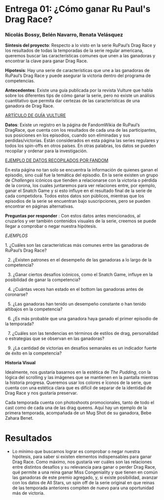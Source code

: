 # Entrega 01: ¿Cómo ganar Ru Paul's Drag Race?
### Nicolás Bossy, Belén Navarro, Renata Velásquez

**Síntesis del proyecto**: Respecto a lo visto en la serie RuPaul’s Drag Race y los resultados de todas la temporadas de la serie regular americana, queremos buscar las características comunes que unen a las ganadoras y encontrar la clave para ganar Drag Race.

**Hipotesis**: Hay una serie de características que une a las ganadoras de RuPaul’s Drag Race y puede asegurar la victoria dentro del programa de competencias. 

**Antecedentes**: Existe una guía publicada por la revista Vulture que habla sobre los diferentes tips de cómo ganar la serie, pero no existe un análisis cuantitativo que permita dar certezas de las características de una ganadora de Drag Race.

[ARTÍCULO DE GUÍA VULTURE](https://www.vulture.com/2017/03/rupauls-drag-race-how-to-win-guide.html) 

**Datos**: Existe un registro en la página de FandomWikia de RuPaul’s DragRace, que cuenta con los resultados de cada una de las participantes, sus posiciones en los episodios, cuando son eliminadas y sus perdidas/victorias. Están considerados en esta página las series regulares y todos los spin-offs en otros países. En otras palabras, los datos se pueden recopilar y ordenar para la investigación.

[EJEMPLO DE DATOS RECOPILADOS POR FANDOM](https://rupaulsdragrace.fandom.com/wiki/RuPaul%27s_Drag_Race_(Season_1))

En esta página no tan solo se encuentra la información de quienes ganan el episodio, sino cuál fue la temática del episodio. En la serie existen un grupo de *Challenges* icónicos que tienden a relacionarse con la victoria o pérdida de la corona, los cuales juntaremos para ver relaciones entre, por ejemplo, ganar el Snatch Game y si esto influye en el resultado final de la serie de cada competidora. 
Todos estos datos son públicos, mientras que los episodios de la serie se encuentran bajo suscripciones, pero se pueden encontrar en páginas alternativas.  

**Preguntas por responder** : Con estos datos antes mencionados, al cruzarlos y ver también contenidos visuales de la serie, creemos se puede llegar a comprobar o negar nuestra hipótesis.

*EJEMPLOS*

1.⁠ ⁠¿Cuáles son las características más comunes entre las ganadoras de RuPaul’s Drag Race?

 2.⁠ ⁠¿Existen patrones en el desempeño de las ganadoras a lo largo de la competencia?

 3.⁠ ⁠¿Ganar ciertos desafíos icónicos, como el Snatch Game, influye en la posibilidad de ganar la competencia?

 4.⁠ ⁠¿Cuántas veces han estado en el bottom las ganadoras antes de coronarse?

 5.⁠ ⁠¿Las ganadoras han tenido un desempeño constante o han tenido altibajos en la competencia?

 6.⁠ ⁠¿Es más probable que una ganadora haya ganado el primer episodio de la temporada?

 7.⁠ ⁠¿Cuáles son las tendencias en términos de estilos de drag, personalidad o estrategias que se observan en las ganadoras?

 9.⁠ ⁠¿La cantidad de victorias en desafíos semanales es un indicador fuerte de éxito en la competencia?


**Historia Visual**

 Idealmente, nos gustaría basarnos en la estética de *The Pudding*, con la lógica del scrolling y las imágenes que se mantienen en la pantalla mientras la historia progresa. Queremos usar los colores e īconos de la serie, que cuenta con una estética clara que es difícil de separar de la identidad de Drag Race y nos gustaría preservar. 

Cada temporada cuenta con photoshoots promocionales, tanto de todo el cast como de cada una de las drag queens. Aquí hay un ejemplo de la primera temporada, acompañada de un Mug Shot de su ganadora, Bebe Zahara Benet. 

# **Resultados**

- Lo mínimo que buscamos lograr es comprobar o negar nuestra hipótesis, para saber si existen elementos indispensables para ganar Drag Race. Como máximo, nos gustaría ver cuáles son las relaciones entre distintos desafíos y su relevancia para ganar o perder Drag Race, qué permite a una reina ganar Miss Congeniality y que tienen en común las ganadoras de este premio agregado, y, si existe posibilidad, avanzar con los datos de All Stars, un spin off de la serie original en que reinas de las temporada anteriores compiten de nuevo para una oportunidad más de victoria.

